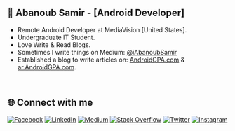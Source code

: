 
## 💫 Abanoub Samir - [Android Developer]
<div dir="ltr" style="text-align: left;">
  <ul style="text-align: left;">
    <li>Remote Android Developer at MediaVision [United States].</li>
    <li>Undergraduate IT Student.</li>
    <li>Love Write &amp; Read Blogs.</li><li>Sometimes I write things on Medium: <a href="https://medium.com/@iAbanoubSamir" target="_blank">@iAbanoubSamir</a></li>
    <li>Established a blog to write articles on: <a href="https://androidgpa.com/" target="_blank">AndroidGPA.com</a> &amp; <a href="https://ar.androidgpa.com/" target="_blank">ar.AndroidGPA.com</a>.
    </li>
  </ul>
</div>
<br/>

## 🌐 Connect with me

[![Facebook](https://img.shields.io/badge/Facebook-%231877F2.svg?logo=Facebook&logoColor=white)](https://facebook.com/iAbanoubSamir) [![LinkedIn](https://img.shields.io/badge/LinkedIn-%230077B5.svg?logo=linkedin&logoColor=white)](https://linkedin.com/in/iAbanoubSamir) [![Medium](https://img.shields.io/badge/Medium-12100E?logo=medium&logoColor=white)](https://medium.com/@iAbanoubSamir) [![Stack Overflow](https://img.shields.io/badge/-Stackoverflow-FE7A16?logo=stack-overflow&logoColor=white)](https://stackoverflow.com/users/13648324) [![Twitter](https://img.shields.io/badge/Twitter-%231DA1F2.svg?logo=Twitter&logoColor=white)](https://twitter.com/iAbanoubSamir) [![Instagram](https://img.shields.io/badge/Instagram-%23E4405F.svg?logo=Instagram&logoColor=white)](https://instagram.com/iAbanoubSamir)
